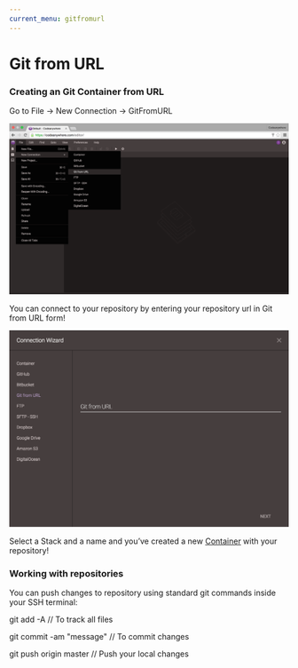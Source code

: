 ```yaml
---
current_menu: gitfromurl
---
```


# Git from URL

### Creating an Git Container from URL

Go to File -> New Connection -> GitFromURL

![gitfromurl-open](images/gitfromurl-open.png "gitfromurl-open")

You can connect to your repository by entering your repository url in Git from URL form!

![gitfromurl-connect](images/gitfromurl-connect.png "gitfromurl-connect")

Select a Stack and a name and you’ve created a new [Container](http://docs.codeanywhere.com/connections/container.html) with your repository!

### Working with repositories

You can push changes to repository using standard git commands inside your SSH terminal:

git add -A // To track all files

git commit -am "message" // To commit changes

git push origin master // Push your local changes